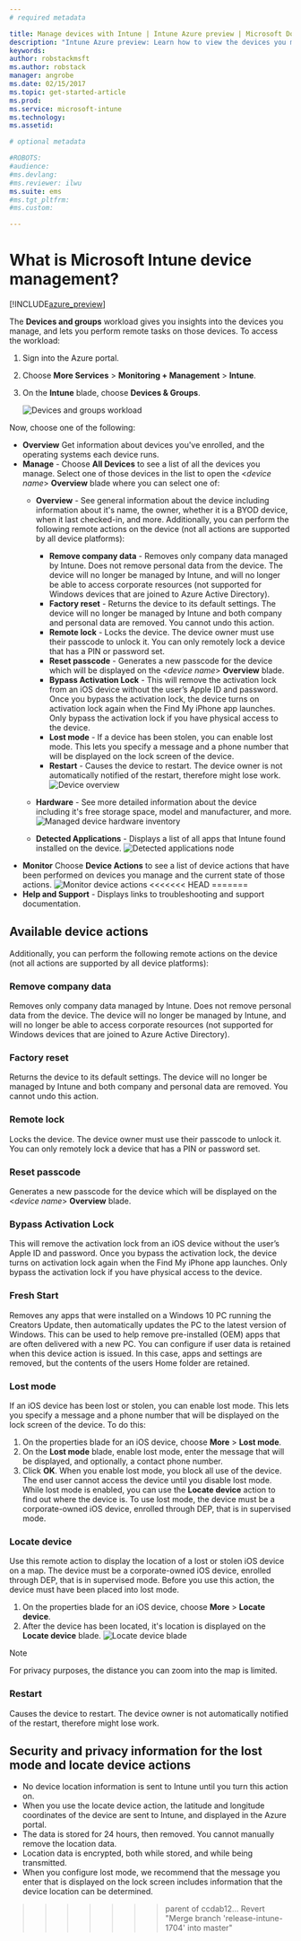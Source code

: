 ```yaml
---
# required metadata

title: Manage devices with Intune | Intune Azure preview | Microsoft Docs
description: "Intune Azure preview: Learn how to view the devices you manage with Intune, and perform various operations on them."
keywords:
author: robstackmsft
ms.author: robstack
manager: angrobe
ms.date: 02/15/2017
ms.topic: get-started-article
ms.prod:
ms.service: microsoft-intune
ms.technology:
ms.assetid:

# optional metadata

#ROBOTS:
#audience:
#ms.devlang:
#ms.reviewer: ilwu
ms.suite: ems
#ms.tgt_pltfrm:
#ms.custom:

---
```


# What is Microsoft Intune device management? 


[!INCLUDE[azure_preview](../includes/azure_preview.md)]

The **Devices and groups** workload gives you insights into the devices you manage, and lets you perform remote tasks on those devices. To access the workload:

1. Sign into the Azure portal.
2. Choose **More Services** > **Monitoring + Management** > **Intune**.
3. On the **Intune** blade, choose **Devices & Groups**.

	![Devices and groups workload](./media/devices-and-groups-workload.png)

Now, choose one of the following:

- **Overview** Get information about devices you've enrolled, and the operating systems each device runs.
- **Manage** - Choose **All Devices** to see a list of all the devices you manage.
	Select one of those devices in the list to open the <*device name*> **Overview** blade where you can select one of:
	- **Overview**  - See general information about the device including information about it's name, the owner, whether it is a BYOD device, when it last checked-in, and more. Additionally, you can perform the following remote actions on the device (not all actions are supported by all device platforms):
		- **Remove company data** - Removes only company data managed by Intune. Does not remove personal data from the device. The device will no longer be managed by Intune, and will no longer be able to access corporate resources (not supported for Windows devices that are joined to Azure Active Directory).
		- **Factory reset** - Returns the device to its default settings. The device will no longer be managed by Intune and both company and personal data are removed. You cannot undo this action.
		- **Remote lock** - Locks the device. The device owner must use their passcode to unlock it. You can only remotely lock a device that has a PIN or password set.
		- **Reset passcode** - Generates a new passcode for the device which will be displayed on the <*device name*> **Overview** blade.
		- **Bypass Activation Lock** - This will remove the activation lock from an iOS device without the user’s Apple ID and password. Once you bypass the activation lock, the device turns on activation lock again when the Find My iPhone app launches. Only bypass the activation lock if you have physical access to the device.
		- **Lost mode** - If a device has been stolen, you can enable lost mode. This lets you specify a message and a phone number that will be displayed on the lock screen of the device.
		- **Restart** - Causes the device to restart. The device owner is not automatically notified of the restart, therefore might lose work.
		![Device overview](http://i.imgur.com/4Rx4VXm.png)
		
	- **Hardware** - See more detailed information about the device including it's free storage space, model and manufacturer, and more.
	![Managed device hardware inventory](./media/hardware-inventory.png)
	- **Detected Applications** - Displays a list of all apps that Intune found installed on the device.
	![Detected applications node](./media/detected-applications.png)
- **Monitor** Choose **Device Actions** to see a list of device actions that have been performed on devices you manage and the current state of those actions.
![Monitor device actions](./media/monitor-device-actions.png)
<<<<<<< HEAD
=======
- **Help and Support** - Displays links to troubleshooting and support documentation.

## Available device actions

Additionally, you can perform the following remote actions on the device (not all actions are supported by all device platforms):

### **Remove company data**
Removes only company data managed by Intune. Does not remove personal data from the device. The device will no longer be managed by Intune, and will no longer be able to access corporate resources (not supported for Windows devices that are joined to Azure Active Directory).

### **Factory reset**
Returns the device to its default settings. The device will no longer be managed by Intune and both company and personal data are removed. You cannot undo this action.

### **Remote lock**
Locks the device. The device owner must use their passcode to unlock it. You can only remotely lock a device that has a PIN or password set.

### **Reset passcode**
Generates a new passcode for the device which will be displayed on the <*device name*> **Overview** blade.

### **Bypass Activation Lock**
This will remove the activation lock from an iOS device without the user’s Apple ID and password. Once you bypass the activation lock, the device turns on activation lock again when the Find My iPhone app launches. Only bypass the activation lock if you have physical access to the device.

### **Fresh Start**

Removes any apps that were installed on a Windows 10 PC running the Creators Update, then automatically updates the PC to the latest version of Windows.
This can be used to help remove pre-installed (OEM) apps that are often delivered with a new PC. You can configure if user data is retained when this device action is issued. In this case, apps and settings are removed, but the contents of the users Home folder are retained.


### **Lost mode**
If an iOS device has been lost or stolen, you can enable lost mode. This lets you specify a message and a phone number that will be displayed on the lock screen of the device. To do this:
1.	On the properties blade for an iOS device, choose **More** > **Lost mode**.
2.	On the **Lost mode** blade, enable lost mode, enter the message that will be displayed, and optionally, a contact phone number.
3.	Click **OK**.
When you enable lost mode, you block all use of the device. The end user cannot access the device until you disable lost mode. While lost mode is enabled, you can use the **Locate device** action to find out where the device is.
To use lost mode, the device must be a corporate-owned iOS device, enrolled through DEP, that is in supervised mode.

### **Locate device**
Use this remote action to display the location of a lost or stolen iOS device on a map. The device must be a corporate-owned iOS device, enrolled through DEP, that is in supervised mode. Before you use this action, the device must have been placed into lost mode.
1.	On the properties blade for an iOS device, choose **More** > **Locate device**.
2.	After the device has been located, it's location is displayed on the **Locate device** blade. 
	![Locate device blade](./media/locate-device.png)

>[!NOTE]
>For privacy purposes, the distance you can zoom into the map is limited.

### **Restart**
Causes the device to restart. The device owner is not automatically notified of the restart, therefore might lose work.


## Security and privacy information for the lost mode and locate device actions
- No device location information is sent to Intune until you turn this action on.
- When you use the locate device action, the latitude and longitude coordinates of the device are sent to Intune, and displayed in the Azure portal.
- The data is stored for 24 hours, then removed. You cannot manually remove the location data.
- Location data is encrypted, both while stored, and while being transmitted.
- When you configure lost mode, we recommend that the message you enter that is displayed on the lock screen includes information that the device location can be determined.
>>>>>>> parent of ccdab12... Revert "Merge branch 'release-intune-1704' into master"
